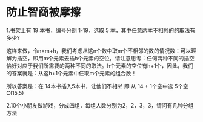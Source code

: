 
# 防止智商被摩擦

1.书架上有 19 本书，编号分别 1-19，选取 5 本，其中任意两本不相邻的的取法有多少?

这样来做，令n=m+h，我们考虑从这n个数中取m个不相邻的数的情况数：可以理解为插空，即用m个元素去插h个元素的空位，请注意思考：任何两种不同的插空恰好对应于我们所需要的两种不同的取法。h个元素的空位有h+1个，因此，我们的答案就是：从这h+1个元素中任取m个元素的组合数！

所以答案是：在 14本书插入5本书，让他们不相邻 即 从 14 + 1个空中选 5个空  C(15,5)

2.10个小朋友做游戏，分成四组，每组人数分别为2，2，3，3，请问有几种分组方法

